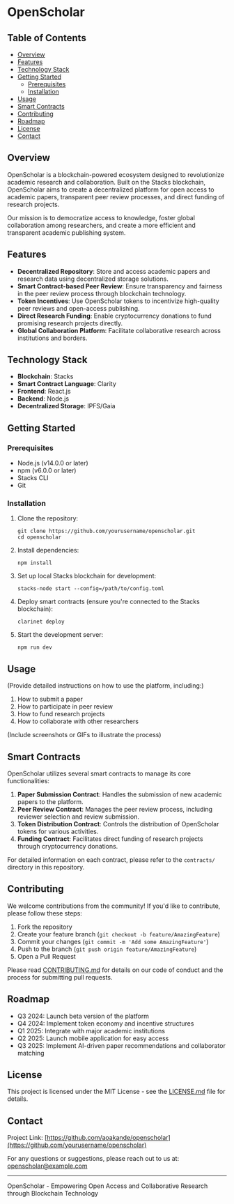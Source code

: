 # OpenScholar

## Table of Contents
- [Overview](#overview)
- [Features](#features)
- [Technology Stack](#technology-stack)
- [Getting Started](#getting-started)
  - [Prerequisites](#prerequisites)
  - [Installation](#installation)
- [Usage](#usage)
- [Smart Contracts](#smart-contracts)
- [Contributing](#contributing)
- [Roadmap](#roadmap)
- [License](#license)
- [Contact](#contact)

## Overview

OpenScholar is a blockchain-powered ecosystem designed to revolutionize academic research and collaboration. Built on the Stacks blockchain, OpenScholar aims to create a decentralized platform for open access to academic papers, transparent peer review processes, and direct funding of research projects.

Our mission is to democratize access to knowledge, foster global collaboration among researchers, and create a more efficient and transparent academic publishing system.

## Features

- **Decentralized Repository**: Store and access academic papers and research data using decentralized storage solutions.
- **Smart Contract-based Peer Review**: Ensure transparency and fairness in the peer review process through blockchain technology.
- **Token Incentives**: Use OpenScholar tokens to incentivize high-quality peer reviews and open-access publishing.
- **Direct Research Funding**: Enable cryptocurrency donations to fund promising research projects directly.
- **Global Collaboration Platform**: Facilitate collaborative research across institutions and borders.

## Technology Stack

- **Blockchain**: Stacks
- **Smart Contract Language**: Clarity
- **Frontend**: React.js
- **Backend**: Node.js
- **Decentralized Storage**: IPFS/Gaia

## Getting Started

### Prerequisites

- Node.js (v14.0.0 or later)
- npm (v6.0.0 or later)
- Stacks CLI
- Git

### Installation

1. Clone the repository:
   ```
   git clone https://github.com/yourusername/openscholar.git
   cd openscholar
   ```

2. Install dependencies:
   ```
   npm install
   ```

3. Set up local Stacks blockchain for development:
   ```
   stacks-node start --config=/path/to/config.toml
   ```

4. Deploy smart contracts (ensure you're connected to the Stacks blockchain):
   ```
   clarinet deploy
   ```

5. Start the development server:
   ```
   npm run dev
   ```

## Usage

(Provide detailed instructions on how to use the platform, including:)

1. How to submit a paper
2. How to participate in peer review
3. How to fund research projects
4. How to collaborate with other researchers

(Include screenshots or GIFs to illustrate the process)

## Smart Contracts

OpenScholar utilizes several smart contracts to manage its core functionalities:

1. **Paper Submission Contract**: Handles the submission of new academic papers to the platform.
2. **Peer Review Contract**: Manages the peer review process, including reviewer selection and review submission.
3. **Token Distribution Contract**: Controls the distribution of OpenScholar tokens for various activities.
4. **Funding Contract**: Facilitates direct funding of research projects through cryptocurrency donations.

For detailed information on each contract, please refer to the `contracts/` directory in this repository.

## Contributing

We welcome contributions from the community! If you'd like to contribute, please follow these steps:

1. Fork the repository
2. Create your feature branch (`git checkout -b feature/AmazingFeature`)
3. Commit your changes (`git commit -m 'Add some AmazingFeature'`)
4. Push to the branch (`git push origin feature/AmazingFeature`)
5. Open a Pull Request

Please read [CONTRIBUTING.md](CONTRIBUTING.md) for details on our code of conduct and the process for submitting pull requests.

## Roadmap

- Q3 2024: Launch beta version of the platform
- Q4 2024: Implement token economy and incentive structures
- Q1 2025: Integrate with major academic institutions
- Q2 2025: Launch mobile application for easy access
- Q3 2025: Implement AI-driven paper recommendations and collaborator matching

## License

This project is licensed under the MIT License - see the [LICENSE.md](LICENSE.md) file for details.

## Contact

Project Link: [https://github.com/aoakande/openscholar](https://github.com/yourusername/openscholar)

For any questions or suggestions, please reach out to us at: openscholar@example.com

---

OpenScholar - Empowering Open Access and Collaborative Research through Blockchain Technology
